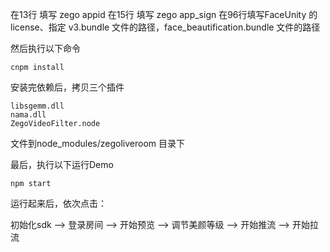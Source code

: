 

在13行 填写 zego appid
在15行 填写 zego app_sign
在96行填写FaceUnity 的license、指定 v3.bundle 文件的路径，face_beautification.bundle 文件的路径

然后执行以下命令

```
cnpm install

```

安装完依赖后，拷贝三个插件
```
libsgemm.dll
nama.dll
ZegoVideoFilter.node
```

文件到node_modules/zegoliveroom 目录下


最后，执行以下运行Demo
```
npm start
```

运行起来后，依次点击：

初始化sdk --> 登录房间 --> 开始预览 --> 调节美颜等级 --> 开始推流 --> 开始拉流